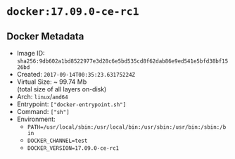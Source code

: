 # `docker:17.09.0-ce-rc1`

## Docker Metadata

- Image ID: `sha256:9db602a1bd8522977e3d28c6e5bd535cd8f62dab86e9ed541e5bfd38bf1526bd`
- Created: `2017-09-14T00:35:23.63175224Z`
- Virtual Size: ~ 99.74 Mb  
  (total size of all layers on-disk)
- Arch: `linux`/`amd64`
- Entrypoint: `["docker-entrypoint.sh"]`
- Command: `["sh"]`
- Environment:
  - `PATH=/usr/local/sbin:/usr/local/bin:/usr/sbin:/usr/bin:/sbin:/bin`
  - `DOCKER_CHANNEL=test`
  - `DOCKER_VERSION=17.09.0-ce-rc1`
